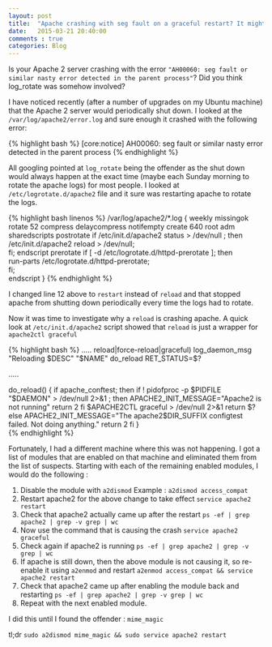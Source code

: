 ```yaml
---
layout: post
title:  "Apache crashing with seg fault on a graceful restart? It might be because of a module that is enabled."
date:   2015-03-21 20:40:00
comments : true
categories: Blog
---
```

Is your Apache 2 server crashing with the error `"AH00060: seg fault or similar nasty error detected in the parent process"`? Did you think log_rotate was somehow involved?

I have noticed recently (after a number of upgrades on my Ubuntu machine) that the Apache 2 server would periodically shut down. I looked at the `/var/log/apache2/error.log` and sure enough it crashed with the following error:

{% highlight bash %}
[core:notice] AH00060: seg fault or similar nasty error detected in the parent process
{% endhighlight %}

All googling pointed at `log_rotate` being the offender as the shut down would always happen at the exact time (maybe each Sunday morning to rotate the apache logs) for most people. I looked at `/etc/logrotate.d/apache2` file and it sure was restarting apache to rotate the logs.

{% highlight bash linenos %}
/var/log/apache2/*.log {
	weekly
	missingok
	rotate 52
	compress
	delaycompress
	notifempty
	create 640 root adm
	sharedscripts
	postrotate
                if /etc/init.d/apache2 status > /dev/null ; then \
                    /etc/init.d/apache2 reload > /dev/null; \
                fi;
	endscript
	prerotate
		if [ -d /etc/logrotate.d/httpd-prerotate ]; then \
			run-parts /etc/logrotate.d/httpd-prerotate; \
		fi; \
	endscript
}
{% endhighlight %}

I changed line 12 above to `restart` instead of `reload` and that stopped apache from shutting down periodically every time the logs had to rotate.

Now it was time to investigate why a `reload` is crashing apache. A quick look at `/etc/init.d/apache2` script showed that `reload` is just a wrapper for `apache2ctl graceful` 

{% highlight bash %}
.....
reload|force-reload|graceful)
        log_daemon_msg "Reloading $DESC" "$NAME"
        do_reload
        RET_STATUS=$?

.....    

do_reload() {
        if apache_conftest; then
                if ! pidofproc -p $PIDFILE "$DAEMON" > /dev/null 2>&1 ; then
                        APACHE2_INIT_MESSAGE="Apache2 is not running"
                        return 2
                fi
                $APACHE2CTL graceful > /dev/null 2>&1
                return $?
        else
                APACHE2_INIT_MESSAGE="The apache2$DIR_SUFFIX configtest failed. Not doing anything."
                return 2
        fi
}    
{% endhighlight %}

Fortunately, I had a different machine where this was not happening. I got a list of modules that are enabled on that machine and eliminated them from the list of suspects. Starting with each of the remaining enabled modules, I would do the following : 

1. Disable the module with `a2dismod`
   Example : `a2dismod access_compat`
2. Restart apache2 for the above change to take effect
   `service apache2 restart`
3. Check that apache2 actually came up after the restart
    `ps -ef | grep apache2 | grep -v grep | wc`
4. Now use the  command that is causing the crash
   `service apache2 graceful`
5. Check again if apache2 is running
    `ps -ef | grep apache2 | grep -v grep | wc`
6. If apache is still down, then the above module is not causing it, so re-enable it using `a2enmod` and restart
   `a2enmod access_compat && service apache2 restart`
7. Check that apache2 came up after enabling the module back and restarting
	`ps -ef | grep apache2 | grep -v grep | wc`
8. Repeat with the next enabled module.

I did this until I found the offender : `mime_magic`

tl;dr
`sudo a2dismod mime_magic && sudo service apache2 restart`



